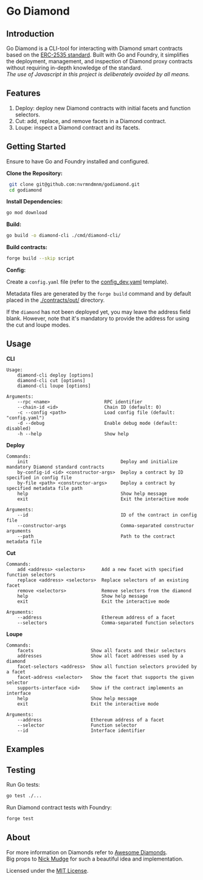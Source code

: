 # Go Diamond

## Introduction

Go Diamond is a CLI-tool for interacting with Diamond smart contracts based on the [ERC-2535 standard](https://eips.ethereum.org/EIPS/eip-2535). Built with Go and Foundry, it simplifies the deployment, management, and inspection of Diamond proxy contracts without requiring in-depth knowledge of the standard.  
_The use of Javascript in this project is deliberately avoided by all means._

## Features

1. Deploy: deploy new Diamond contracts with initial facets and function selectors.
2. Cut: add, replace, and remove facets in a Diamond contract.
3. Loupe: inspect a Diamond contract and its facets.

## Getting Started
Ensure to have Go and Foundry installed and configured.

**Clone the Repository:**
  ```bash
   git clone git@github.com:nvrmndmnm/godiamond.git
   cd godiamond
```

**Install Dependencies:**
  ```bash
go mod download
```

**Build:**
  ```bash
go build -o diamond-cli ./cmd/diamond-cli/
```

**Build contracts:**
  ```bash
forge build --skip script
```

**Config:**

Create a `config.yaml` file (refer to the [config_dev.yaml](config_dev.yaml) template). 

Metadata files are generated by the `forge build` command and by default placed in the [./contracts/out/](contracts/out/) directory.

If the `diamond` has not been deployed yet, you may leave the address field blank. However, note that it's mandatory to provide the address for using the cut and loupe modes.

## Usage
**CLI**
```
Usage:
    diamond-cli deploy [options]
    diamond-cli cut [options]
    diamond-cli loupe [options]

Arguments:
    --rpc <name>                    RPC identifier
    --chain-id <id>                 Chain ID (default: 0)
    -c --config <path>              Load config file (default: "config.yaml")
    -d --debug                      Enable debug mode (default: disabled)
    -h --help                       Show help
```

**Deploy**
```
Commands:
    init                                  Deploy and initialize mandatory Diamond standard contracts
    by-config-id <id> <constructor-args>  Deploy a contract by ID specified in config file
    by-file <path> <constructor-args>     Deploy a contract by specified metadata file path
    help                                  Show help message
    exit                                  Exit the interactive mode

Arguments:
    --id                                  ID of the contract in config file
    --constructor-args                    Comma-separated constructor arguments
    --path                                Path to the contract metadata file
```
**Cut**
```
Commands:
    add <address> <selectors>      Add a new facet with specified function selectors
    replace <address> <selectors>  Replace selectors of an existing facet
    remove <selectors>             Remove selectors from the diamond
    help                           Show help message
    exit                           Exit the interactive mode

Arguments:
    --address                      Ethereum address of a facet
    --selectors                    Comma-separated function selectors
```
**Loupe**
```
Commands:
    facets                     Show all facets and their selectors
    addresses                  Show all facet addresses used by a diamond
    facet-selectors <address>  Show all function selectors provided by a facet
    facet-address <selector>   Show the facet that supports the given selector
    supports-interface <id>    Show if the contract implements an interface
    help                       Show help message
    exit                       Exit the interactive mode

Arguments:
    --address                  Ethereum address of a facet
    --selector                 Function selector
    --id                       Interface identifier 
```

## Examples

## Testing

Run Go tests:
```bash
go test ./...
```

Run Diamond contract tests with Foundry:
```bash
forge test
```


## About
For more information on Diamonds refer to [Awesome Diamonds](https://github.com/mudgen/awesome-diamonds).  
Big props to [Nick Mudge](https://github.com/mudgen/) for such a beautiful idea and implementation.

Licensed under the [MIT License](LICENSE).